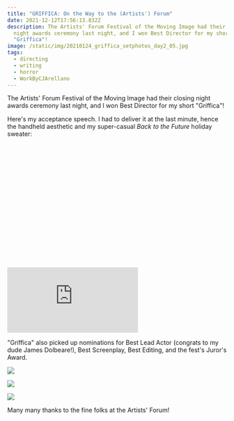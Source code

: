 ```yaml
---
title: "GRIFFICA: On the Way to the (Artists') Forum"
date: 2021-12-12T17:56:13.832Z
description: The Artists' Forum Festival of the Moving Image had their closing
  night awards ceremony last night, and I won Best Director for my short
  "Griffica"!
image: /static/img/20210124_griffica_setphotos_day2_05.jpg
tags:
  - directing
  - writing
  - horror
  - WorkByCJArellano
---
```

The Artists' Forum Festival of the Moving Image had their closing night awards ceremony last night, and I won Best Director for my short "Griffica"!

Here's my acceptance speech. I had to deliver it at the last minute, hence the handheld aesthetic and my super-casual *Back to the Future* holiday sweater:

<div class="relative my-12" style="padding: 56.25% 0 0 0;">
  <iframe 
    src="https://player.vimeo.com/video/655877698?h=f7b8555f8c" 
    title="Video player" 
    class="absolute top-0 left-0 w-full h-full"
    frameborder="0" 
    allowfullscreen
  ></iframe>
</div>

"Griffica" also picked up nominations for Best Lead Actor (congrats to my dude James Dolbeare!), Best Screenplay, Best Editing, and the fest's Juror's Award. 

![](/static/img/1_279562775_10104234337520947_1277622023008763985_n.jpg)

![](/static/img/2_279553633_10104234337515957_4662592213978399671_n.jpg)

![](/static/img/3_279243605_10104234337510967_7959052283899316632_n.jpg)

Many many thanks to the fine folks at the Artists' Forum!